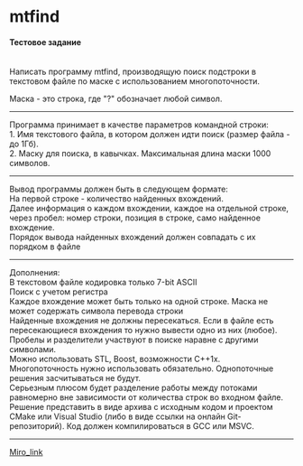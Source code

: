# mtfind

<h4>Тестовое задание</h4> 
<br>
Написать программу mtfind, производящую поиск подстроки в текстовом файле по маске с использованием
многопоточности.<br>

Маска - это строка, где "?" обозначает любой символ.<br>
<hr>
Программа принимает в качестве параметров командной строки:<br>
1. Имя текстового файла, в котором должен идти поиск (размер файла - до 1Гб).<br>
2. Маску для поиска, в кавычках. Максимальная длина маски 1000 символов.<br>
<hr>
Вывод программы должен быть в следующем формате:<br>
На первой строке - количество найденных вхождений.<br>
Далее информация о каждом вхождении, каждое на отдельной строке, через пробел: номер строки, позиция в
строке, само найденное вхождение.<br>
Порядок вывода найденных вхождений должен совпадать с их порядком в файле<br>
<hr>
Дополнения:<br>
В текстовом файле кодировка только 7-bit ASCII<br>
Поиск с учетом регистра<br>
Каждое вхождение может быть только на одной строке. Маска не может содержать символа перевода строки<br>
Найденные вхождения не должны пересекаться. Если в файле есть пересекающиеся вхождения то нужно
вывести одно из них (любое).<br>
Пробелы и разделители участвуют в поиске наравне с другими символами.<br>
Можно использовать STL, Boost, возможности С++1x.<br>
Многопоточность нужно использовать обязательно. Однопоточные решения засчитываться не будут.<br>
Серьезным плюсом будет разделение работы между потоками равномерно вне зависимости от количества строк
во входном файле.<br>
Решение представить в виде архива с исходным кодом и проектом CMake или Visual Studio (либо в виде ссылки на
онлайн Git-репозиторий). Код должен компилироваться в GCC или MSVC.<br>
<hr>
<a href = "https://miro.com/welcomeonboard/UFoxSzZqcDdSZG9lRExvMWpoVGFpeWRjbEY0QnZabzlibWdzN2ZsQno1Njl5cXNTNld0VnRUS1ZpY2hjV2Q5VnwzNDU4NzY0NTM0MzQxMTc2MDEzfDI=?share_link_id=479103222900"> Miro_link </a>
